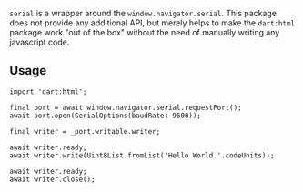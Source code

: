 `serial` is a wrapper around the `window.navigator.serial`. This package does not provide any additional API, but merely helps to make the `dart:html` package work "out of the box" without the need of manually writing any javascript code.

## Usage

```
import 'dart:html';

final port = await window.navigator.serial.requestPort();
await port.open(SerialOptions(baudRate: 9600));

final writer = _port.writable.writer;

await writer.ready;
await writer.write(Uint8List.fromList('Hello World.'.codeUnits));

await writer.ready;
await writer.close();
```
